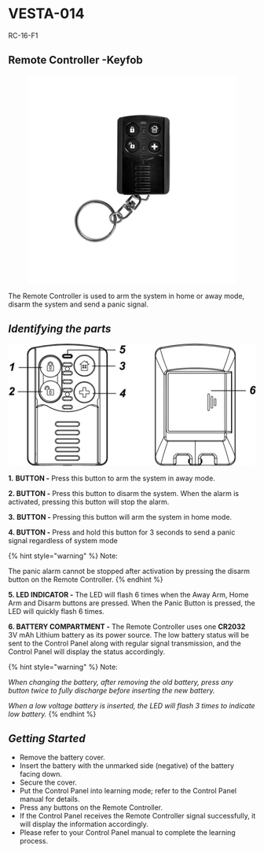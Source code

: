 # VESTA-014

RC-16-F1

## Remote Controller -Keyfob

<figure><img src=".gitbook/assets/image (11) (1) (1) (1) (1).png" alt=""><figcaption></figcaption></figure>

The Remote Controller is used to arm the system in home or away mode, disarm the system and send a panic signal.

## _**Identifying the parts**_

![RC-16 2](<.gitbook/assets/0 (11).jpeg>)

**1.** **BUTTON -** Press this button to arm the system in away mode.

**2. BUTTON -** Press this button to disarm the system. When the alarm is activated, pressing this button will stop the alarm.

**3.**  **BUTTON -** Pressing this button will arm the system in home mode.

**4. BUTTON -** Press and hold this button for 3 seconds to send a panic signal regardless of system mode

{% hint style="warning" %}
Note:

The panic alarm cannot be stopped after activation by pressing the disarm button on the Remote Controller.
{% endhint %}

**5. LED INDICATOR -** The LED will flash 6 times when the Away Arm, Home Arm and Disarm buttons are pressed. When the Panic Button is pressed, the LED will quickly flash 6 times.

**6. BATTERY COMPARTMENT -** The Remote Controller uses one **CR2032** 3V mAh Lithium battery as its power source. The low battery status will be sent to the Control Panel along with regular signal transmission, and the Control Panel will display the status accordingly.

{% hint style="warning" %}
Note:

_When changing the battery, after removing the old battery, press any button twice to fully discharge before inserting the new battery._

_When a low voltage battery is inserted, the LED will flash 3 times to indicate low battery._
{% endhint %}

## _**Getting Started**_

* Remove the battery cover.
* Insert the battery with the unmarked side (negative) of the battery facing down.
* Secure the cover.
* Put the Control Panel into learning mode; refer to the Control Panel manual for details.
* Press any buttons on the Remote Controller.
* If the Control Panel receives the Remote Controller signal successfully, it will display the information accordingly.
* Please refer to your Control Panel manual to complete the learning process.
